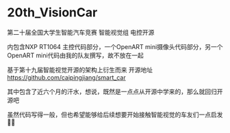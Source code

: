 # 20th_VisionCar

第二十届全国大学生智能汽车竞赛 智能视觉组 电控开源

内包含NXP RT1064 主控代码部分，一个OpenART mini摄像头代码部分，另一个OpenART mini代码由我的队友撰写，故不放在一起

基于第十九届智能视觉开源的架构上衍生而来 开源地址 https://github.com/caipingjiang/smart_car

其中包含了近六个月的汗水，想说，既然是一点点从开源中学来的，那么就回归开源吧

虽然代码写得一般，但也希望能够给后续想要开始接触智能视觉的车友们一点启发🥰🥰



